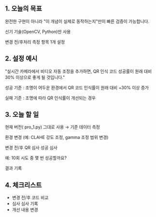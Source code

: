## 1. 오늘의 목표

완전한 구현이 아니라 "이 개념이 실제로 동작하는지"만이 빠른 검증이 가능합니다.

신기 기술(OpenCV, Python)만 사용

변경 전/후처리 측정 항목 1개 설정

## 2. 설정 예시

"실시간 카메라에서 비디오 자동 조정을 추가하면, QR 인식 코드 성공률이 원래 대비 30% 이상으로 좋게 될 것입니다."

성공 기준 : 조명이 어두운 환경에서 QR 코드 인식률이 원래 대비 +30% 이상 증가

실패 기준 : 조명에 따라 QR 인식률이 개선되는 경우

## 3. 오늘 할 일

현재 버전( pro_1.py) 그대로 사용 → 기준 데이터 측정

환경 변경 (예: CLAHE 강도 조정, gamma 조정 범위 변경)

변경 전/후 QR 심사 성공 심사

예: 10회 시도 중 몇 번 성공할까요?

결과 기록

## 4. 체크리스트

- 변경 전/후 코드 비교
- 심사 심사 기록
- 개선 내용 변경